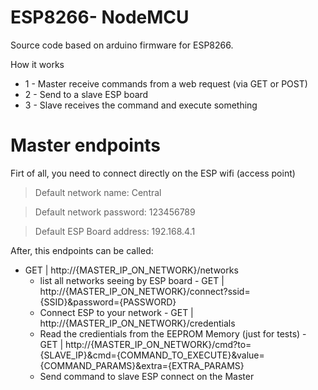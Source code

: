 # ESP8266- NodeMCU

Source code based on arduino firmware for ESP8266.

How it works

  - 1 - Master receive commands from a web request (via GET or POST)
  - 2 - Send to a slave ESP board
  - 3 - Slave receives the command and execute something

# Master endpoints
Firt of all, you need to connect directly on the ESP wifi (access point) 

> Default network name: Central

> Default network password: 123456789

> Default ESP Board address: 192.168.4.1

After, this endpoints can be called:
   - GET | http://{MASTER_IP_ON_NETWORK}/networks 
      - list all networks seeing by ESP board
    - GET | http://{MASTER_IP_ON_NETWORK}/connect?ssid={SSID}&password={PASSWORD} 
      - Connect ESP to your network
    - GET | http://{MASTER_IP_ON_NETWORK}/credentials 
      - Read the credientials from the EEPROM Memory (just for tests)
    - GET | http://{MASTER_IP_ON_NETWORK}/cmd?to={SLAVE_IP}&cmd={COMMAND_TO_EXECUTE}&value={COMMAND_PARAMS}&extra={EXTRA_PARAMS}
      - Send command to slave ESP connect on the Master
